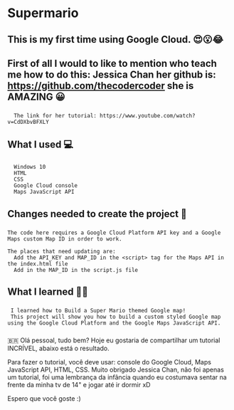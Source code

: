 # Supermario
  ## This is my first time using Google Cloud. :heart_eyes::open_mouth::joy:
  
  ## First of all I would to like to mention who teach me how to do this: Jessica Chan her github is: https://github.com/thecodercoder she is AMAZING :grinning:
   ###
      The link for her tutorial: https://www.youtube.com/watch?v=CdDXbvBFXLY
   
## What I used :computer:
  ### 
      Windows 10
      HTML
      CSS
      Google Cloud console
      Maps JavaScript API
      
## Changes needed to create the project :thinking:
  ###
    The code here requires a Google Cloud Platform API key and a Google Maps custom Map ID in order to work.
    
    The places that need updating are:
      Add the API_KEY and MAP_ID in the <script> tag for the Maps API in the index.html file
      Add in the MAP_ID in the script.js file
    
      
## What I learned 👨‍🏫
  ###    
     I learned how to Build a Super Mario themed Google map!
     This project will show you how to build a custom styled Google map using the Google Cloud Platform and the Google Maps JavaScript API.
    
### 
🇧🇷 Olá pessoal, tudo bem? Hoje eu gostaria de compartilhar um tutorial INCRÍVEL, abaixo está o resultado.

Para fazer o tutorial, você deve usar: console do Google Cloud, Maps JavaScript API, HTML, CSS. Muito obrigado Jessica Chan, não foi apenas um tutorial, foi uma lembrança da infância quando eu costumava sentar na frente da minha tv de 14" e jogar até ir dormir xD

Espero que você goste :)
      
